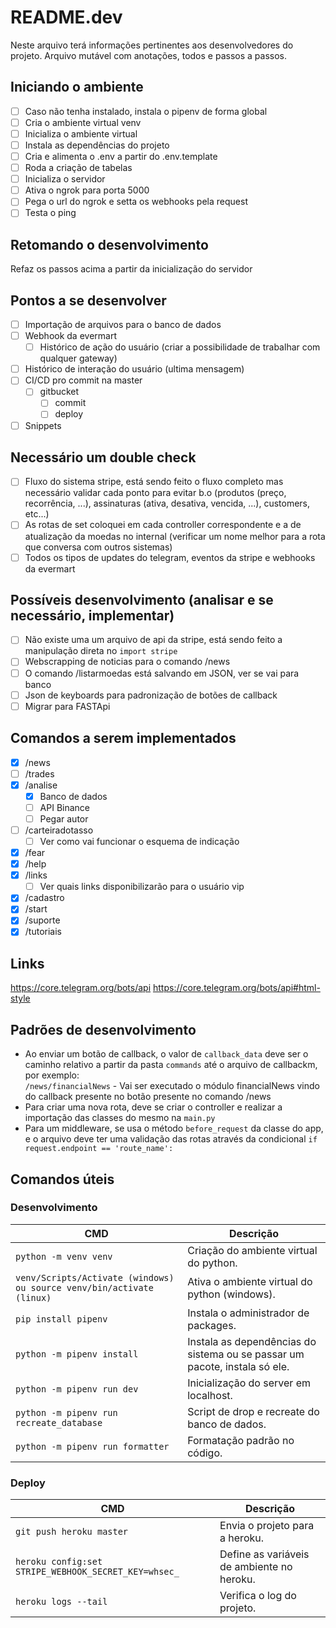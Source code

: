 # README.dev
Neste arquivo terá informações pertinentes aos desenvolvedores do projeto.
Arquivo mutável com anotações, todos e passos a passos.

## Iniciando o ambiente
- [ ] Caso não tenha instalado, instala o pipenv de forma global
- [ ] Cria o ambiente virtual venv
- [ ] Inicializa o ambiente virtual
- [ ] Instala as dependências do projeto
- [ ] Cria e alimenta o .env a partir do .env.template
- [ ] Roda a criação de tabelas
- [ ] Inicializa o servidor
- [ ] Ativa o ngrok para porta 5000
- [ ] Pega o url do ngrok e setta os webhooks pela request
- [ ] Testa o ping

## Retomando o desenvolvimento
Refaz os passos acima a partir da inicialização do servidor

## Pontos a se desenvolver
- [ ] Importação de arquivos para o banco de dados
- [ ] Webhook da evermart
  - [ ] Histórico de ação do usuário (criar a possibilidade de trabalhar com qualquer gateway)
- [ ] Histórico de interação do usuário (ultima mensagem)
- [ ] CI/CD pro commit na master
  - [ ] gitbucket
    - [ ] commit
    - [ ] deploy
- [ ] Snippets

## Necessário um double check
- [ ] Fluxo do sistema stripe, está sendo feito o fluxo completo mas necessário validar cada ponto para evitar b.o (produtos (preço, recorrência, ...), assinaturas (ativa, desativa, vencida, ...), customers, etc...)
- [ ] As rotas de set coloquei em cada controller correspondente e a de atualização da moedas no internal (verificar um nome melhor para a rota que conversa com outros sistemas)
- [ ] Todos os tipos de updates do telegram, eventos da stripe e webhooks da evermart

## Possíveis desenvolvimento (analisar e se necessário, implementar)
- [ ] Não existe uma um arquivo de api da stripe, está sendo feito a manipulação direta no `import stripe`
- [ ] Webscrapping de noticias para o comando /news
- [ ] O comando /listarmoedas está salvando em JSON, ver se vai para banco
- [ ] Json de keyboards para padronização de botões de callback
- [ ] Migrar para FASTApi

## Comandos a serem implementados
- [x] /news
- [ ] /trades
- [x] /analise
  - [x] Banco de dados
  - [ ] API Binance
  - [ ] Pegar autor
- [ ] /carteiradotasso
  - [ ] Ver como vai funcionar o esquema de indicação
- [x] /fear
- [x] /help
- [x] /links
  - [ ] Ver quais links disponibilizarão para o usuário vip
- [x] /cadastro
- [x] /start
- [x] /suporte
- [x] /tutoriais

## Links

https://core.telegram.org/bots/api
https://core.telegram.org/bots/api#html-style

## Padrões de desenvolvimento

- Ao enviar um botão de callback, o valor de `callback_data` deve ser o caminho relativo a partir da pasta `commands` até o arquivo de callbackm, por exemplo: <br/>
`/news/financialNews` - Vai ser executado o módulo financialNews vindo do callback presente no botão presente no comando /news
- Para criar uma nova rota, deve se criar o controller e realizar a importação das classes do mesmo na `main.py`
- Para um middleware, se usa o método `before_request` da classe do app, e o arquivo deve ter uma validação das rotas através da condicional `if request.endpoint == 'route_name':`

## Comandos úteis
### Desenvolvimento
<!-- table -->
| CMD | Descrição |
| ------ | ---------- |
| `python -m venv venv` | Criação do ambiente virtual do python. |
| `venv/Scripts/Activate (windows) ou source venv/bin/activate (linux)` | Ativa o ambiente virtual do python (windows). |
| `pip install pipenv` | Instala o administrador de packages. |
| `python -m pipenv install` | Instala as dependências do sistema ou se passar um pacote, instala só ele. |
| `python -m pipenv run dev` | Inicialização do server em localhost. |
| `python -m pipenv run recreate_database` | Script de drop e recreate do banco de dados. |
| `python -m pipenv run formatter` | Formatação padrão no código. |

### Deploy
| CMD | Descrição |
| ------ | ---------- |
| `git push heroku master` | Envia o projeto para a heroku. |
| `heroku config:set STRIPE_WEBHOOK_SECRET_KEY=whsec_` | Define as variáveis de ambiente no heroku. |
| `heroku logs --tail` | Verifica o log do projeto. |
